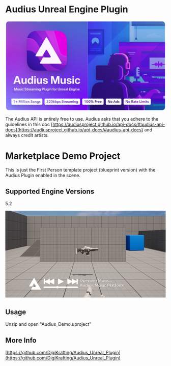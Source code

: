 # Audius Unreal Engine Plugin 
![banner.png](screenshots/banner.png)

The Audius API is entirely free to use. Audius asks that you adhere to the guidelines in this doc [https://audiusproject.github.io/api-docs/#audius-api-docs](https://audiusproject.github.io/api-docs/#audius-api-docs) and always credit artists.

# Marketplace Demo Project

This is just the First Person template project (blueprint version) with the Audius Plugin enabled in the scene.

## Supported Engine Versions

5.2

![main.png](https://github.com/DigiKrafting/Audius_Unreal_Plugin/raw/main/screenshots/main.png)

## Usage

Unzip and open "Audius_Demo.uproject"

## More Info

[https://github.com/DigiKrafting/Audius_Unreal_Plugin](https://github.com/DigiKrafting/Audius_Unreal_Plugin)